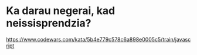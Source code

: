 # Ka darau negerai, kad neissisprendzia?
https://www.codewars.com/kata/5b4e779c578c6a898e0005c5/train/javascript


